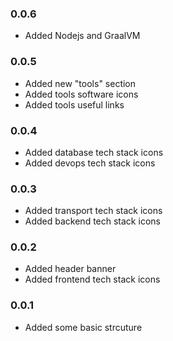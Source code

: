 ### 0.0.6
- Added Nodejs and GraalVM

### 0.0.5
- Added new "tools" section
- Added tools software icons
- Added tools useful links

### 0.0.4
- Added database tech stack icons
- Added devops tech stack icons

### 0.0.3
- Added transport tech stack icons
- Added backend tech stack icons

### 0.0.2
- Added header banner
- Added frontend tech stack icons

### 0.0.1
- Added some basic strcuture